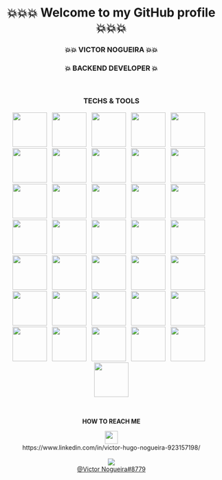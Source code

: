 <div align="center">
<h1>💥💥💥 Welcome to my GitHub profile 💥💥💥</h1>
<h3>💥💥 VICTOR NOGUEIRA 💥💥</h3>
<h3>💥 BACKEND DEVELOPER 💥</h3>
<br/>
  
### **TECHS & TOOLS**
  
<img src="https://cdn.jsdelivr.net/gh/devicons/devicon/icons/php/php-original.svg" width="80" height="80" />&nbsp;&nbsp;&nbsp;<img src="https://cdn.jsdelivr.net/gh/devicons/devicon/icons/mysql/mysql-original-wordmark.svg" width="80" height="80" />&nbsp;&nbsp;&nbsp;<img src="https://cdn.jsdelivr.net/gh/devicons/devicon/icons/laravel/laravel-plain-wordmark.svg" 
width="80" height="80" />&nbsp;&nbsp;&nbsp;<img src="https://cdn.jsdelivr.net/gh/devicons/devicon/icons/jquery/jquery-plain-wordmark.svg"  width="80" height="80"/>&nbsp;&nbsp;&nbsp;<img src="https://cdn.jsdelivr.net/gh/devicons/devicon/icons/javascript/javascript-plain.svg" width="80" height="80" />&nbsp;&nbsp;&nbsp;<img src="https://cdn.jsdelivr.net/gh/devicons/devicon/icons/linux/linux-original.svg" width="80" height="80" />&nbsp;&nbsp;&nbsp;<img src="https://cdn.jsdelivr.net/gh/devicons/devicon/icons/git/git-original.svg" width="80" height="80" />&nbsp;&nbsp;&nbsp;<img src="https://cdn.jsdelivr.net/gh/devicons/devicon/icons/gitlab/gitlab-original.svg" width="80" height="80" />&nbsp;&nbsp;&nbsp;<img src="https://cdn.jsdelivr.net/gh/devicons/devicon/icons/redis/redis-plain-wordmark.svg" width="80" height="80" />&nbsp;&nbsp;&nbsp;<img src="https://cdn.jsdelivr.net/gh/devicons/devicon/icons/react/react-original-wordmark.svg" width="80" height="80" />&nbsp;&nbsp;&nbsp;<img src="https://cdn.jsdelivr.net/gh/devicons/devicon/icons/yarn/yarn-original-wordmark.svg" width="80" height="80" />&nbsp;&nbsp;&nbsp;<img src="https://cdn.jsdelivr.net/gh/devicons/devicon/icons/vuetify/vuetify-original.svg" width="80" height="80" />&nbsp;&nbsp;&nbsp;<img src="https://cdn.jsdelivr.net/gh/devicons/devicon/icons/tailwindcss/tailwindcss-original-wordmark.svg" width="80" height="80" />&nbsp;&nbsp;&nbsp;<img src="https://cdn.jsdelivr.net/gh/devicons/devicon/icons/subversion/subversion-original.svg" width="80" height="80" />&nbsp;&nbsp;&nbsp;<img src="https://cdn.jsdelivr.net/gh/devicons/devicon/icons/sass/sass-original.svg" width="80" height="80" />&nbsp;&nbsp;&nbsp;<img src="https://cdn.jsdelivr.net/gh/devicons/devicon/icons/googlecloud/googlecloud-original.svg" width="80" height="80" />&nbsp;&nbsp;&nbsp;<img src="https://cdn.jsdelivr.net/gh/devicons/devicon/icons/docker/docker-original.svg" width="80" height="80" />&nbsp;&nbsp;&nbsp;<img src="https://cdn.jsdelivr.net/gh/devicons/devicon/icons/composer/composer-original.svg" width="80" height="80" />&nbsp;&nbsp;&nbsp;<img src="https://cdn.jsdelivr.net/gh/devicons/devicon/icons/arduino/arduino-original-wordmark.svg" width="80" height="80" />&nbsp;&nbsp;&nbsp;<img src="https://cdn.jsdelivr.net/gh/devicons/devicon/icons/apache/apache-original.svg" width="80" height="80" />&nbsp;&nbsp;&nbsp;<img src="https://cdn.jsdelivr.net/gh/devicons/devicon/icons/nodejs/nodejs-original.svg" width="80" height="80" />&nbsp;&nbsp;&nbsp;<img src="https://cdn.jsdelivr.net/gh/devicons/devicon/icons/phpstorm/phpstorm-original-wordmark.svg" width="80" height="80" />&nbsp;&nbsp;&nbsp;<img src="https://cdn.jsdelivr.net/gh/devicons/devicon/icons/zend/zend-plain-wordmark.svg" width="80" height="80" />&nbsp;&nbsp;&nbsp;<img src="https://cdn.jsdelivr.net/gh/devicons/devicon/icons/vscode/vscode-original-wordmark.svg" width="80" height="80" />&nbsp;&nbsp;&nbsp;<img src="https://cdn.jsdelivr.net/gh/devicons/devicon/icons/vuejs/vuejs-original.svg" width="80" height="80" />&nbsp;&nbsp;&nbsp;<img src="https://cdn.jsdelivr.net/gh/devicons/devicon/icons/typescript/typescript-original.svg" width="80" height="80" />&nbsp;&nbsp;&nbsp;<img src="https://cdn.jsdelivr.net/gh/devicons/devicon/icons/sqlite/sqlite-original-wordmark.svg" width="80" height="80" />&nbsp;&nbsp;&nbsp;<img src="https://cdn.jsdelivr.net/gh/devicons/devicon/icons/sequelize/sequelize-original-wordmark.svg" width="80" height="80" />&nbsp;&nbsp;&nbsp;<img src="https://cdn.jsdelivr.net/gh/devicons/devicon/icons/redux/redux-original.svg" width="80" height="80" />&nbsp;&nbsp;&nbsp;<img src="https://cdn.jsdelivr.net/gh/devicons/devicon/icons/angularjs/angularjs-plain-wordmark.svg" width="80" height="80" />&nbsp;&nbsp;&nbsp;<img src="https://cdn.jsdelivr.net/gh/devicons/devicon/icons/cakephp/cakephp-plain-wordmark.svg" width="80" height="80" />&nbsp;&nbsp;&nbsp;<img src="https://cdn.jsdelivr.net/gh/devicons/devicon/icons/eslint/eslint-original-wordmark.svg" width="80" height="80" />&nbsp;&nbsp;&nbsp;<img src="https://cdn.jsdelivr.net/gh/devicons/devicon/icons/firebase/firebase-plain-wordmark.svg" width="80" height="80" >&nbsp;&nbsp;&nbsp;<img src="https://cdn.jsdelivr.net/gh/devicons/devicon/icons/github/github-original.svg" width="80" height="80" />&nbsp;&nbsp;&nbsp;<img src="https://cdn.jsdelivr.net/gh/devicons/devicon/icons/jira/jira-original-wordmark.svg" width="80" height="80" />&nbsp;&nbsp;&nbsp;<img src="https://cdn.jsdelivr.net/gh/devicons/devicon/icons/debian/debian-plain-wordmark.svg" width="80" height="80" />

<br/><br/>
**HOW TO REACH ME** <br/>
<div>
<img src="https://cdn.jsdelivr.net/gh/devicons/devicon/icons/linkedin/linkedin-original.svg" width="30" height="30" /><br/> https://www.linkedin.com/in/victor-hugo-nogueira-923157198/
</div> <br/>
<div>
<img src="https://img.icons8.com/color/30/000000/discord-logo.png"/><br/> <a href="">@Victor Nogueira#8779</a>
</div> <br/>
</div>
